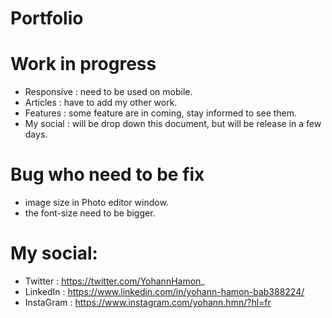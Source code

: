 # Portfolio

# Work in progress

- Responsive : need to be used on mobile.
- Articles : have to add my other work.
- Features : some feature are in coming, stay informed to see them.
- My social : will be drop down this document, but will be release in a few days.

# Bug who need to be fix

- image size in Photo editor window.
- the font-size need to be bigger.

# My social:

- Twitter : https://twitter.com/YohannHamon_
- LinkedIn : https://www.linkedin.com/in/yohann-hamon-bab388224/
- InstaGram : https://www.instagram.com/yohann.hmn/?hl=fr